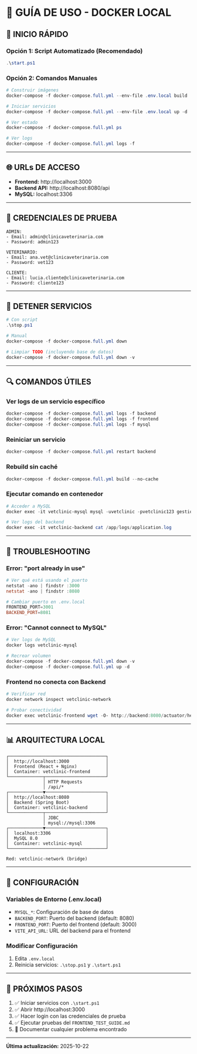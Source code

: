 # 🐳 GUÍA DE USO - DOCKER LOCAL

## 🎯 INICIO RÁPIDO

### Opción 1: Script Automatizado (Recomendado)
```powershell
.\start.ps1
```

### Opción 2: Comandos Manuales
```powershell
# Construir imágenes
docker-compose -f docker-compose.full.yml --env-file .env.local build

# Iniciar servicios
docker-compose -f docker-compose.full.yml --env-file .env.local up -d

# Ver estado
docker-compose -f docker-compose.full.yml ps

# Ver logs
docker-compose -f docker-compose.full.yml logs -f
```

---

## 🌐 URLs DE ACCESO

- **Frontend:** http://localhost:3000
- **Backend API:** http://localhost:8080/api
- **MySQL:** localhost:3306

---

## 👤 CREDENCIALES DE PRUEBA

```
ADMIN:
- Email: admin@clinicaveterinaria.com
- Password: admin123

VETERINARIO:
- Email: ana.vet@clinicaveterinaria.com
- Password: vet123

CLIENTE:
- Email: lucia.cliente@clinicaveterinaria.com
- Password: cliente123
```

---

## 🛑 DETENER SERVICIOS

```powershell
# Con script
.\stop.ps1

# Manual
docker-compose -f docker-compose.full.yml down

# Limpiar TODO (incluyendo base de datos)
docker-compose -f docker-compose.full.yml down -v
```

---

## 🔍 COMANDOS ÚTILES

### Ver logs de un servicio específico
```powershell
docker-compose -f docker-compose.full.yml logs -f backend
docker-compose -f docker-compose.full.yml logs -f frontend
docker-compose -f docker-compose.full.yml logs -f mysql
```

### Reiniciar un servicio
```powershell
docker-compose -f docker-compose.full.yml restart backend
```

### Rebuild sin caché
```powershell
docker-compose -f docker-compose.full.yml build --no-cache
```

### Ejecutar comando en contenedor
```powershell
# Acceder a MySQL
docker exec -it vetclinic-mysql mysql -uvetclinic -pvetclinic123 gestion_citas

# Ver logs del backend
docker exec -it vetclinic-backend cat /app/logs/application.log
```

---

## 🐛 TROUBLESHOOTING

### Error: "port already in use"
```powershell
# Ver qué está usando el puerto
netstat -ano | findstr :3000
netstat -ano | findstr :8080

# Cambiar puerto en .env.local
FRONTEND_PORT=3001
BACKEND_PORT=8081
```

### Error: "Cannot connect to MySQL"
```powershell
# Ver logs de MySQL
docker logs vetclinic-mysql

# Recrear volumen
docker-compose -f docker-compose.full.yml down -v
docker-compose -f docker-compose.full.yml up -d
```

### Frontend no conecta con Backend
```powershell
# Verificar red
docker network inspect vetclinic-network

# Probar conectividad
docker exec vetclinic-frontend wget -O- http://backend:8080/actuator/health
```

---

## 📊 ARQUITECTURA LOCAL

```
┌─────────────────────────────────────┐
│  http://localhost:3000              │
│  Frontend (React + Nginx)           │
│  Container: vetclinic-frontend      │
└─────────────┬───────────────────────┘
              │ HTTP Requests
              │ /api/*
┌─────────────▼───────────────────────┐
│  http://localhost:8080              │
│  Backend (Spring Boot)              │
│  Container: vetclinic-backend       │
└─────────────┬───────────────────────┘
              │ JDBC
              │ mysql://mysql:3306
┌─────────────▼───────────────────────┐
│  localhost:3306                     │
│  MySQL 8.0                          │
│  Container: vetclinic-mysql         │
└─────────────────────────────────────┘

Red: vetclinic-network (bridge)
```

---

## 🔧 CONFIGURACIÓN

### Variables de Entorno (.env.local)
- `MYSQL_*`: Configuración de base de datos
- `BACKEND_PORT`: Puerto del backend (default: 8080)
- `FRONTEND_PORT`: Puerto del frontend (default: 3000)
- `VITE_API_URL`: URL del backend para el frontend

### Modificar Configuración
1. Edita `.env.local`
2. Reinicia servicios: `.\stop.ps1` y `.\start.ps1`

---

## 📝 PRÓXIMOS PASOS

1. ✅ Iniciar servicios con `.\start.ps1`
2. ✅ Abrir http://localhost:3000
3. ✅ Hacer login con las credenciales de prueba
4. ✅ Ejecutar pruebas del `FRONTEND_TEST_GUIDE.md`
5. 📝 Documentar cualquier problema encontrado

---

**Última actualización:** 2025-10-22

